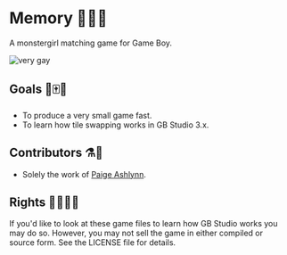 # Memory 🐍🎴👭

A monstergirl matching game for Game Boy.

![very gay](https://img.shields.io/badge/very-gay-ac276c?style=plastic)


## Goals 🦐🀄📓

- To produce a very small game fast.
- To learn how tile swapping works in GB Studio 3.x.

## Contributors ⚗️🍧

- Solely the work of [Paige Ashlynn](https://github.com/mxashlynn/).

## Rights 🏳️‍🌈🏳️‍⚧️

If you'd like to look at these game files to learn how GB Studio works you may do so.
However, you may not sell the game in either compiled or source form.
See the LICENSE file for details.

